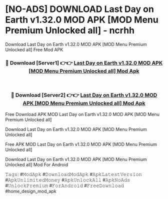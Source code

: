 # [NO-ADS] DOWNLOAD Last Day on Earth v1.32.0 MOD APK [MOD Menu Premium Unlocked all] - ncrhh
Download Last Day on Earth v1.32.0 MOD APK [MOD Menu Premium Unlocked all] Free Mod APK

<div align="center">
<h3>🔴 Download [Server1] 👉👉 <a href="https://apk-comot.site?title=Last_Day_on_Earth_v1.32.0_MOD_APK_[MOD_Menu_Premium_Unlocked_all]">Last Day on Earth v1.32.0 MOD APK [MOD Menu Premium Unlocked all] Mod Apk</a></h3><br>

<h3>🔴 Download [Server2] 👉👉 <a href="https://apk-comot.site?title=Last_Day_on_Earth_v1.32.0_MOD_APK_[MOD_Menu_Premium_Unlocked_all]">Last Day on Earth v1.32.0 MOD APK [MOD Menu Premium Unlocked all] Mod Apk</a></h3>
</div>


Free Download APK MOD Last Day on Earth v1.32.0 MOD APK [MOD Menu Premium Unlocked all]

Download Last Day on Earth v1.32.0 MOD APK [MOD Menu Premium Unlocked all] 

Free APK MOD Last Day on Earth v1.32.0 MOD APK [MOD Menu Premium Unlocked all] 

Download Last Day on Earth v1.32.0 MOD APK [MOD Menu Premium Unlocked all] Mod For Android

𝚃𝚊𝚐𝚜: #𝙼𝚘𝚍𝙰𝚙𝚔 #𝙳𝚘𝚠𝚗𝚕𝚘𝚊𝚍𝙼𝚘𝚍𝙰𝚙𝚔 #𝙰𝚙𝚔𝙻𝚊𝚝𝚎𝚜𝚝𝚅𝚎𝚛𝚜𝚒𝚘𝚗 #𝙰𝚙𝚔𝚄𝚗𝚕𝚒𝚖𝚒𝚝𝚎𝚍𝙼𝚘𝚗𝚎𝚢 #𝙰𝚙𝚔𝚄𝚗𝚕𝚘𝚌𝚔𝙰𝚕𝚕 #𝙰𝚙𝚔𝙽𝚘𝙰𝚍𝚜 #𝚄𝚗𝚕𝚘𝚌𝚔𝙿𝚛𝚎𝚖𝚒𝚞𝚖 #𝙵𝚘𝚛𝙰𝚗𝚍𝚛𝚘𝚒𝚍 #𝙵𝚛𝚎𝚎𝙳𝚘𝚠𝚗𝚕𝚘𝚊𝚍 #home_design_mod_apk